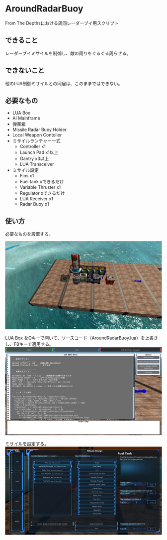 # AroundRadarBuoy
From The Depthsにおける周回レーダーブイ用スクリプト

## できること
レーダーブイミサイルを制御し、敵の周りをぐるぐる周らせる。

## できないこと
他のLUA制御ミサイルとの同居は、このままではできない。

## 必要なもの
- LUA Box
- AI Mainframe
- 弾薬箱
- Missile Radar Buoy Holder
- Local Weapon Contoller
- ミサイルランチャー一式
  - Controller x1
  - Launch Pad x1以上
  - Gantry x3以上
  - LUA Transceiver
- ミサイル設定
  - Fins x1
  - Fuel tank xできるだけ
  - Variable Thruster x1
  - Regulator xできるだけ
  - LUA Receiver x1
  - Radar Buoy x1
  
## 使い方
必要なものを設置する。

![設置](https://github.com/tvagames/AroundRadarBuoy/blob/images/20170705151558_1.jpg?raw=true "設置")

LUA Box をQキーで開いて、ソースコード（AroundRadarBuoy.lua）を上書きし、F8キーで適用する。
![貼り付け](https://github.com/tvagames/AroundRadarBuoy/blob/images/20170705152209_1.jpg?raw=true "貼り付け")

ミサイルを設定する。
![ミサイル設定](https://github.com/tvagames/AroundRadarBuoy/blob/images/20170705150902_1.jpg?raw=true "ミサイル設定")


